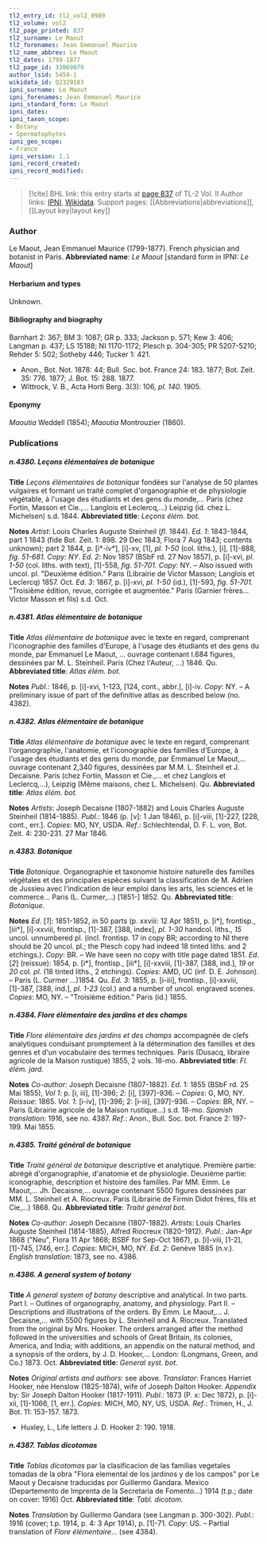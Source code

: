 ```yaml
---
tl2_entry_id: tl2_vol2_0989
tl2_volume: vol2
tl2_page_printed: 837
tl2_surname: Le Maout
tl2_forenames: Jean Emmanuel Maurice
tl2_name_abbrev: Le Maout
tl2_dates: 1799-1877
tl2_page_id: 33069079
author_lsid: 5459-1
wikidata_id: Q2329183
ipni_surname: Le Maout
ipni_forenames: Jean Emmanuel Maurice
ipni_standard_form: Le Maout
ipni_dates: 
ipni_taxon_scope: 
- Botany
- Spermatophytes
ipni_geo_scope: 
- France
ipni_version: 1.1
ipni_record_created: 
ipni_record_modified:
---
```


> [!cite] BHL link: this entry starts at [page 837](https://www.biodiversitylibrary.org/page/33069079) of TL-2 Vol. II
> Author links: [IPNI](https://www.ipni.org/a/5459-1), [Wikidata](https://www.wikidata.org/wiki/Q2329183). Support pages: [[Abbreviations|abbreviations]], [[Layout key|layout key]]

### Author

Le Maout, Jean Emmanuel Maurice (1799-1877). French physician and botanist in Paris. 
**Abbreviated name**: *Le Maout* \[standard form in IPNI: *Le Maout*\]

#### Herbarium and types

Unknown.

#### Bibliography and biography

Barnhart 2: 367; BM 3: 1087; GR p. 333; Jackson p. 571; Kew 3: 406; Langman p. 437; LS 15188; NI 1170-1172; Plesch p. 304-305; PR 5207-5210; Rehder 5: 502; Sotheby 446; Tucker 1: 421.
- Anon., Bot. Not. 1878: 44; Bull. Soc. bot. France 24: 183. 1877; Bot. Zeit. 35: 776. 1877; J. Bot. 15: 288. 1877.
- Wittrock, V. B., Acta Horti Berg. 3(3): 106, *pl. 140.* 1905.

#### Eponymy

*Maoutia* Weddell (1854); *Maoutia* Montrouzier (1860).

### Publications

##### n.4380. Leçons élémentaires de botanique

**Title**
*Leçons élémentaires de botanique* fondées sur l'analyse de 50 plantes vulgaires et formant un traité complet d'organographie et de physiologie végétable, à l'usage des étudiants et des gens du monde,... Paris (chez Fortin, Masson et Cie.,... Langlois et Leclercq,...) Leipzig (id. chez L. Michelsen) s.d. 1844.
**Abbreviated title**: *Leçons élém. bot.*

**Notes**
*Artist*: Louis Charles Auguste Steinheil (*fl*. 1844).
*Ed. 1*: 1843-1844, part 1 1843 (fide Bot. Zeit. 1: 898. 29 Dec 1843, Flora 7 Aug 1843; contents unknown); part 2 1844, p. \[i\*-iv\*\], \[i\]-xv, \[1\], *pl. 1-50* (col. liths.), \[i\], \[1\]-888, *fig. 51-681.*
*Copy: NY*.
*Ed. 2*: Nov 1857 (BSbF rd. 27 Nov 1857), p. \[i\]-xvi, *pl. 1-50* (col. liths. with text), \[1\]-558, *fig. 51-701. Copy*: NY. – Also issued with uncol. pl. "Deuxième édition." Paris (Librairie de Victor Masson; Langlois et Leclercq) 1857. Oct.
*Ed. 3*: 1867, p. \[i\]-xvi, *pl. 1-50* (id.), \[1\]-593, *fig. 51-701.* "Troisième édition, revue, corrigée et augmentée." Paris (Garnier frères... Victor Masson et fils) s.d. Oct.

##### n.4381. Atlas élémentaire de botanique

**Title**
*Atlas élémentaire de botanique* avec le texte en regard, comprenant l'iconographie des familles d'Europe, à l'usage des étudiants et des gens du monde, par Emmanuel Le Maout, ... ouvrage contenant I.684 figures, dessinées par M. L. Steinheil. Paris (Chez l'Auteur, ...) 1846. Qu.
**Abbreviated title**: *Atlas élém. bot.*

**Notes**
*Publ*.: 1846, p. \[i\]-xvi, 1-123, \[124, cont., abbr.\], \[i\]-iv. *Copy*: NY. – A preliminary issue of part of the definitive atlas as described below (no. 4382).

##### n.4382. Atlas élémentaire de botanique

**Title**
*Atlas élémentaire de botanique* avec le texte en regard, comprenant l'organographie, l'anatomie, et l'iconographie des familles d'Europe, à l'usage des étudiants et des gens du monde, par Emmanuel Le Maout,... ouvrage contenant 2,340 figures, dessinées par M.M. L. Steinheil et J. Decaisne. Paris (chez Fortin, Masson et Cie.,... et chez Langlois et Leclercq,...), Leipzig (Même maisons, chez L. Michelsen). Qu.
**Abbreviated title**: *Atlas élém. bot.*

**Notes**
*Artists*: Joseph Decaisne (1807-1882) and Louis Charles Auguste Steinheil (1814-1885).
*Publ*.: 1846 (p. \[v\]: 1 Jan 1846), p. \[i\]-viii, \[1\]-227, \[228, cont., err.\]. *Copies*: MO, NY, USDA.
*Ref*.: Schlechtendal, D. F. L. von, Bot. Zeit. 4: 230-231. 27 Mar 1846.

##### n.4383. Botanique

**Title**
*Botanique*. Organographie et taxonomie histoire naturelle des familles végétales et des principales espèces suivant la classification de M. Adrien de Jussieu avec l'indication de leur emploi dans les arts, les sciences et le commerce... Paris (L. Curmer,...) \[1851-\] 1852. Qu.
**Abbreviated title**: *Botanique*.

**Notes**
*Ed*. \[*1*\]: 1851-1852, in 50 parts (p. xxviii: 12 Apr 1851), p. \[i\*\], frontisp., \[iii\*\], \[i\]-xxviii, frontisp., \[1\]-387, \[388, index\], *pl. 1-30* handcol. liths., *15* uncol. unnumbered pl. (incl. frontisp. 17 in copy BR; according to NI there should be 20 uncol. pl.; the Plesch copy had indeed 18 tinted liths. and 2 etchings.). *Copy*: BR. – We have seen no copy with title page dated 1851.
*Ed*. \[*2*\] (reissue): 1854, p. \[i\*\], frontisp., \[iii\*\], \[i\]-xxviii, \[1\]-387, \[388, ind.\], *19* or *20* col. *pl*. (18 tinted liths., 2 etchings). *Copies*: AMD, UC (inf. D. E. Johnson). – Paris (L. Curmer ...)1854. Qu.
*Ed. 3*: 1855, p. \[i-iii\], frontisp., \[i\]-xxviii, \[1\]-387, \[388, ind.\], *pl. 1-23* (col.) and a number of uncol. engraved scenes. *Copies*: MO, NY. – "Troisième édition." Paris (id.) 1855.

##### n.4384. Flore élémentaire des jardins et des champs

**Title**
*Flore élémentaire des jardins et des champs* accompagnée de clefs analytiques conduisant promptement à la détermination des familles et des genres et d'un vocabulaire des termes techniques. Paris (Dusacq, libraire agricole de la Maison rustique) 1855, 2 vols. 18-mo.
**Abbreviated title**: *Fl. élém. jard.*

**Notes**
*Co-author*: Joseph Decaisne (1807-1882).
*Ed*. 1: 1855 (BSbF rd. 25 Mai 1855), *Vol 1*: p. \[i, iii\], \[1\]-396; *2*: \[i\], \[397\]-936. – *Copies*: G, MO, NY.
*Reissue*: 1865. *Vol. 1*: \[i-iv\], \[1\]-396; 2: \[i-iii\], \[397\]-936. – *Copies*: BR, NY. – Paris (Librairie agricole de la Maison rustique...) s.d. 18-mo.
*Spanish translation*: 1916, see no. 4387.
*Ref*.: Anon., Bull. Soc. bot. France 2: 197-199. Mai 1855.

##### n.4385. Traité général de botanique

**Title**
*Traité général de botanique* descriptive et analytique. Première partie: abrégé d'organographie, d'anatomie et de physiologie. Deuxième partie: iconographie, description et histoire des familles. Par MM. Emm. Le Maout,... Jh. Decaisne,... ouvrage contenant 5500 figures dessinées par MM. L. Steinheil et A. Riocreux. Paris (Librairie de Firmin Didot frères, fils et Cie,...) 1868. Qu.
**Abbreviated title**: *Traité général bot.*

**Notes**
*Co-author*: Joseph Decaisne (1807-1882).
*Artists*: Louis Charles Auguste Steinheil (1814-1885), Alfred Riocreux (1820-1912).
*Publ*.: Jan-Apr 1868 ("Neu", Flora 11 Apr 1868; BSBF for Sep-Oct 1867), p. \[i\]-viii, \[1-2\], \[1\]-745, \[746, err.\]. *Copies*: MICH, MO, NY.
*Ed. 2*: Genève 1885 (n.v.).
*English translation*: 1873, see no. 4386.

##### n.4386. A general system of botany

**Title**
*A general system of botany* descriptive and analytical. In two parts. Part I. – Outlines of organography, anatomy, and physiology. Part II. – Descriptions and illustrations of the orders. By Emm. Le Maout,... J. Decaisne,... with 5500 figures by L. Steinheil and A. Riocreux. Translated from the original by Mrs. Hooker. The orders arranged after the method followed in the universities and schools of Great Britain, its colonies, America, and India; with additions, an appendix on the natural method, and a synopsis of the orders, by J. D. Hooker,... London: (Longmans, Green, and Co.) 1873. Oct.
**Abbreviated title**: *General syst. bot.*

**Notes**
*Original artists and authors*: see above.
*Translator*: Frances Harriet Hooker, née Henslow (1825-1874), wife of Joseph Dalton Hooker.
*Appendix* by: Sir Joseph Dalton Hooker (1817-1911).
*Publ*.: 1873 (P. x: Dec 1872), p. \[i\]-xii, \[1\]-1066, \[1, err.\]. *Copies*: MICH, MO, NY, US, USDA.
*Ref*.: Trimen, H., J. Bot. 11: 153-157. 1873.
- Huxley, L., Life letters J. D. Hooker 2: 190. 1918.

##### n.4387. Tablas dicotomas

**Title**
*Tablas dicotomas* par la clasificacion de las familias vegetales tomadas de la obra "Flora elemental de los jardinos y de los campos" por Le Maout y Decaisne traducidas por Guillermo Gandara. Mexico (Departemento de Imprenta de la Secretaria de Fomento...) 1914 (t.p.; date on cover: 1916) Oct.
**Abbreviated title**: *Tabl. dicotom.*

**Notes**
*Translation* by Guillermo Gandara (see Langman p. 300-302).
*Publ*.: 1916 (cover; t.p. 1914, p. 4: 3 Apr 1914), p. \[1\]-71. *Copy*: US. – Partial translation of *Flore élémentaire*... (see 4384).

